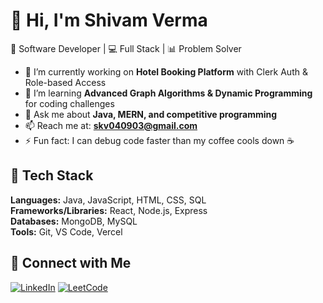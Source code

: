 # 👋 Hi, I'm Shivam Verma  
🚀 Software Developer | 💻 Full Stack | 📊 Problem Solver  

- 🔭 I’m currently working on **Hotel Booking Platform** with Clerk Auth & Role-based Access  
- 🌱 I’m learning **Advanced Graph Algorithms & Dynamic Programming** for coding challenges  
- 💬 Ask me about **Java, MERN, and competitive programming**  
- 📫 Reach me at: **skv040903@gmail.com**  
- ⚡ Fun fact: I can debug code faster than my coffee cools down ☕  

## 📌 Tech Stack
**Languages:** Java, JavaScript, HTML, CSS, SQL  
**Frameworks/Libraries:** React, Node.js, Express  
**Databases:** MongoDB, MySQL  
**Tools:** Git, VS Code, Vercel

## 🔗 Connect with Me
[![LinkedIn](https://img.shields.io/badge/LinkedIn-blue)](https://www.linkedin.com/in/shivam0409/)
[![LeetCode](https://img.shields.io/badge/LeetCode-orange)](https://leetcode.com/u/dSbQ9znO4j/)
